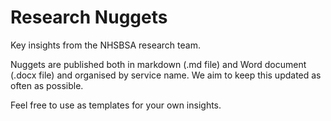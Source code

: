 # Research Nuggets
Key insights from the NHSBSA research team. 

Nuggets are published both in markdown (.md file) and Word document (.docx file) and organised by service name.
We aim to keep this updated as often as possible. 

Feel free to use as templates for your own insights.
